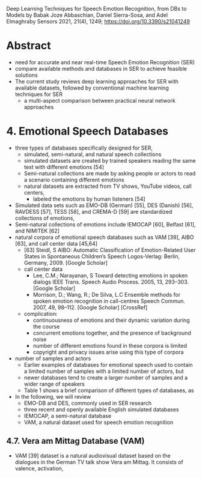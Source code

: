 Deep Learning Techniques for Speech Emotion Recognition, from DBs to Models
by Babak Joze Abbaschian, Daniel Sierra-Sosa, and Adel Elmaghraby
Sensors 2021, 21(4), 1249; https://doi.org/10.3390/s21041249

# Abstract

* need for accurate and near real-time Speech Emotion Recognition (SER)
* compare available methods and databases in SER to achieve feasible solutions
* The current study reviews deep learning approaches for SER with available
  datasets, followed by conventional machine learning techniques for SER
  * a multi-aspect comparison between practical neural network approaches

#  4. Emotional Speech Databases

* three types of databases specifically designed for SER,
  * simulated, semi-natural, and natural speech collections
  * simulated datasets are created by trained speakers reading the same text
    with different emotions [54]
  * Semi-natural collections are made by asking people or actors to read a
    scenario containing different emotions
  * natural datasets are extracted from TV shows, YouTube videos, call centers,
    * labeled the emotions by human listeners [54]
* Simulated data sets such as EMO-DB (German) [55], DES (Danish) [56], RAVDESS
  [57], TESS [58], and CREMA-D [59] are standardized collections of emotions,
* Semi-natural collections of emotions include
  IEMOCAP [60], Belfast [61], and NIMITEK [62]
* natural corpora of emotional speech databases such as
  VAM [39], AIBO [63], and call center data [45,64]
  * [63] Steidl, S
    AIBO: Automatic Classification of Emotion-Related User States
      in Spontaneous Children’s Speech
    Logos-Verlag: Berlin, Germany, 2009. [Google Scholar]
  * call center data
    * Lee, C.M.; Narayanan, S
      Toward detecting emotions in spoken dialogs
      IEEE Trans. Speech Audio Process. 2005, 13, 293–303. [Google Scholar]
    * Morrison, D.; Wang, R.; De Silva, L.C
      Ensemble methods for spoken emotion recognition in call-centres
      Speech Commun. 2007, 49, 98–112.  [Google Scholar] [CrossRef]
  * complication:
    * continuousness of emotions and their dynamic variation during the course
    * concurrent emotions together, and the presence of background noise
    * number of different emotions found in these corpora is limited
    * copyright and privacy issues arise using this type of corpora
* number of samples and actors
  * Earlier examples of databases for emotional speech used to contain a
    limited number of samples with a limited number of actors, but
  * newer databases tend to create a larger number of samples and a wider range
    of speakers
  * Table 1 shows a brief comparison of different types of databases, as
* In the following, we will review
  * EMO-DB and DES, commonly used in SER research
  * three recent and openly available English simulated databases
  * IEMOCAP, a semi-natural database
  * VAM, a natural dataset used for speech emotion recognition

##  4.7. Vera am Mittag Database (VAM)

* VAM [39] dataset is a natural audiovisual dataset based on the dialogues in
  the German TV talk show Vera am Mittag. It consists of valence, activation,
